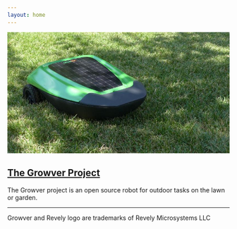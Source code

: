 ```yaml
---
layout: home
---
```


![image](assets/images/MillionaireGrowverOnLawn.jpg)

## [The Growver Project](https://growver.com)
The Growver project is an open source robot for outdoor tasks on the lawn or garden.
___
Growver and Revely logo are trademarks of Revely Microsystems LLC